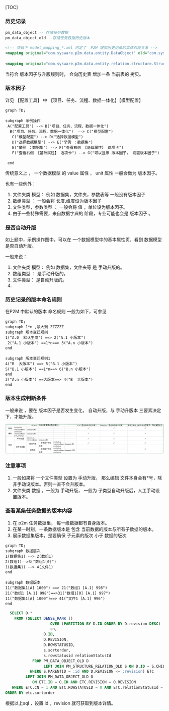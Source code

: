 [TOC]

### 历史记录

```sql
pm_data_object -- 存储任务数据 
pm_data_object_old --存储任务数据历史版本
```

```xml
<!-- 项目下 model_mapping_*.xml 约定了  P2M 增加历史记录的实体对应关系 -->
<mapping original="com.sysware.p2m.data.entity.DataObject" old="com.sysware.p2m.data.entity.DataObjectOld"/>  

<mapping original="com.sysware.p2m.data.entity.relation.structure.StructureRelation" old="com.sysware.p2m.data.entity.relation.structure.StructureRelationOld"/>

```



当符合 版本因子与升版规则时， 会向历史表 增加一条 当前表的 拷贝。



### 版本因子

详见 【配置工具】 中 【项目、任务、流程、数据一体化】【模型配置】 

```mermaid
graph TD;

subgraph 示例操作
 A("配置工具") --> B("项目、任务、流程、数据一体化") 
  B("项目、任务、流程、数据一体化")  --> C("模型配置")
   C("模型配置") --> D("选择数据模型")
   D("选择数据模型") --> E("举例 ：数据集") 
   E("举例 ：数据集") --> F("查看右侧 【基础属性】 选项卡")
   F("查看右侧 【基础属性】 选项卡") --> G("可以显示 版本因子， 设置版本因子")
 
 end

```

传统意义上 ， 一个数据模型  的 value 属性 ， unit 属性 一般会做为 版本因子。

也有一些例外：

1. 文件夹类 模型： 例如 数据集，文件夹，参数表等 一般没有版本因子
2. 数组类型 ： 一般会将 长度,维度设为版本因子
3. 文件类型，参数类型 ： 一般会将 值 ，单位设为版本因子。
4. 由于一些特殊需要，来自数据字典的  阶段，专业可能也会是 版本因子 。



### 是否自动升版

如上题中，示例操作图中，可以在 一个数据模型中的基本属性页，看到 数据模型是否自动升版。



一般来说：

1. 文件夹类 模型： 例如 数据集，文件夹等 是 手动升版的。
2. 数组类型 ： 是手动升版的。
3. 文件类型： 是自动升版的。
4. 



### 历史记录的版本命名规则



在P2M 中默认的版本 命名规则 一般为如下，可参见 

```mermaid
graph TD;
subgraph 1*n ,最大到 ZZZZZZ 
subgraph 版本变迁规则
1("A.0  默认生成") ==> 2("A.1 小版本") 
 2("A.1 小版本") ==1*n==> 3("A.n 小版本")
end

subgraph 版本变迁规则1
4("B  大版本") ==> 5("B.1 小版本") 
5("B.1 小版本") ==1*n==> 6("B.n 小版本")
end
3("A.n 小版本") ==大版本==> 4("B  大版本")
end
```



### 版本生成判断条件



一般来说 ，要在 版本因子是否发生变化， 自动升版，与 手动升版本  三要素决定下，才能升版。

![dataversionchanged](dataversionchanged.png)



### 注意事项

1. 一般如果将 一个文件类型 设置为 手动升版， 那么编辑 文件本身会有*号，除非手动设版本。否则一直不会升版本。
2. 文件夹类 数据 ，一般为 手动升版， 一般为 子类型自动升版后，人工手动设置版本。



### 查看某条任务数据的版本内容

1. 在 p2m 任务数据里， 每一级数据都有自身版本。
2. 在某一时刻，一条数据版本是 包含 当前数据的版本与所有子数据的版本。
3. 展示数据集版本，是要确保 子元素的版次 小于 数据的版次

```mermaid
graph TD;
subgraph 数据层次
1(数据集1) --> 2(数组1)
2(数组1)-->3("数组1[0]")
1(数据集1) --> 4(文件1)
end

subgraph 数据版本
11("数据集1[A] 1000") ==> 21("数组1 [A.1] 998")
21("数组1 [A.1] 998")==>31("数组1[0] [A.1] 997")
11("数据集1[A] 1000")==> 41("文件1 [A.1] 996")
end
```

```sql
  SELECT O.*
    FROM (SELECT DENSE_RANK ()
                    OVER (PARTITION BY D.ID ORDER BY D.revision DESC)
                    cn,
                 D.ID,
                 D.REVISION,
                 D.ROWSTATUSID,
                 s.sortorder,
                 s.rowstatusid relationStatusId
            FROM PM_DATA_OBJECT_OLD D
                 LEFT JOIN PM_STRUCTURE_RELATION_OLD S ON D.ID = S.CHILDID
           WHERE S.PARENTID = :id AND D.REVISION <= :revision) ETC
         LEFT JOIN PM_DATA_OBJECT_OLD O
            ON ETC.ID = O.ID AND ETC.REVISION = O.REVISION
   WHERE ETC.CN = 1 AND ETC.ROWSTATUSID = 0 AND ETC.relationStatusId = 0
ORDER BY etc.sortorder
```

根据以上sql ，设置 id ，revision 就可获取到版本详情。